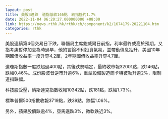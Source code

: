 ```yaml
---
layout: post
title: 美股4連跌　道指低收146點　納指挫約1.7%
date: 2022-11-04 06:20:27.000000000 +08:00
link: https://news.rthk.hk/rthk/ch/component/k2/1674179-20221104.htm
categories: rthk
---
```


美股連續第4個交易日下跌，聯儲局主席鮑威爾日前指，利率最終或高於預期，又指考慮暫停加息為時過早，他的言論不利投資氣氛，並帶動債息抽升，美國10年期國債收益率一度升穿4.2厘，2年期國債收益率升穿4.7厘。

道瓊斯指數一度跌超過400點，其後跌勢喘定，最終收市報32001點，跌146點，跌幅0.46%。成份股波音逆市升逾6%，重型設備製造商卡特彼勒升逾2%，限制道指跌幅。

科技股受壓，納斯達克指數收報10342點，跌181點，跌幅1.73%。

標準普爾500指數收報3719點，跌39點，跌幅1.06%。

另外，蘋果股價跌逾4%，亞馬遜跌3%，微軟跌近3%。
